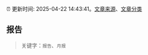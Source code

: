 :alarm_clock: 更新时间: 2025-04-22 14:43:41。[文章来源](/README.md)、[文章分类](/TAGS.md)

## 报告


> 关键字：`报告`、`月报`



